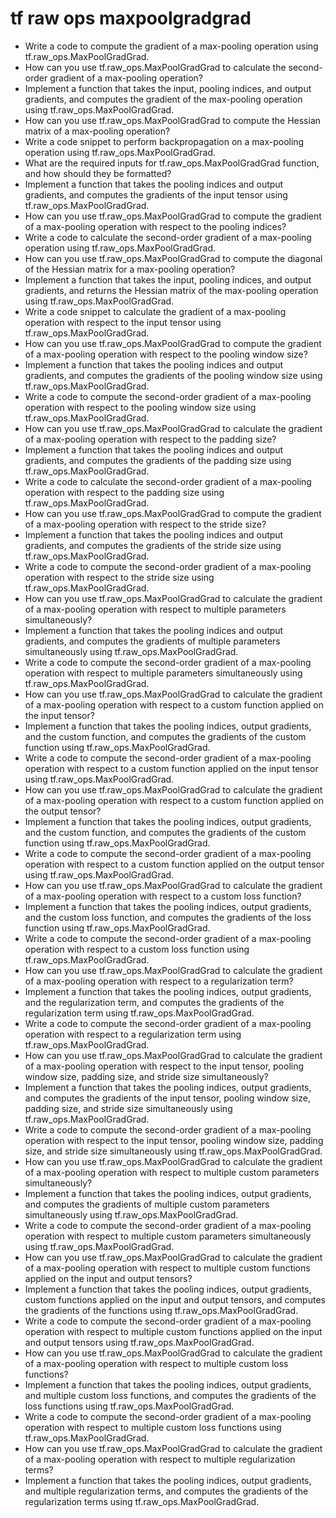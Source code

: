 # tf raw ops maxpoolgradgrad

- Write a code to compute the gradient of a max-pooling operation using tf.raw_ops.MaxPoolGradGrad.
- How can you use tf.raw_ops.MaxPoolGradGrad to calculate the second-order gradient of a max-pooling operation?
- Implement a function that takes the input, pooling indices, and output gradients, and computes the gradient of the max-pooling operation using tf.raw_ops.MaxPoolGradGrad.
- How can you use tf.raw_ops.MaxPoolGradGrad to compute the Hessian matrix of a max-pooling operation?
- Write a code snippet to perform backpropagation on a max-pooling operation using tf.raw_ops.MaxPoolGradGrad.
- What are the required inputs for tf.raw_ops.MaxPoolGradGrad function, and how should they be formatted?
- Implement a function that takes the pooling indices and output gradients, and computes the gradients of the input tensor using tf.raw_ops.MaxPoolGradGrad.
- How can you use tf.raw_ops.MaxPoolGradGrad to compute the gradient of a max-pooling operation with respect to the pooling indices?
- Write a code to calculate the second-order gradient of a max-pooling operation using tf.raw_ops.MaxPoolGradGrad.
- How can you use tf.raw_ops.MaxPoolGradGrad to compute the diagonal of the Hessian matrix for a max-pooling operation?
- Implement a function that takes the input, pooling indices, and output gradients, and returns the Hessian matrix of the max-pooling operation using tf.raw_ops.MaxPoolGradGrad.
- Write a code snippet to calculate the gradient of a max-pooling operation with respect to the input tensor using tf.raw_ops.MaxPoolGradGrad.
- How can you use tf.raw_ops.MaxPoolGradGrad to compute the gradient of a max-pooling operation with respect to the pooling window size?
- Implement a function that takes the pooling indices and output gradients, and computes the gradients of the pooling window size using tf.raw_ops.MaxPoolGradGrad.
- Write a code to compute the second-order gradient of a max-pooling operation with respect to the pooling window size using tf.raw_ops.MaxPoolGradGrad.
- How can you use tf.raw_ops.MaxPoolGradGrad to calculate the gradient of a max-pooling operation with respect to the padding size?
- Implement a function that takes the pooling indices and output gradients, and computes the gradients of the padding size using tf.raw_ops.MaxPoolGradGrad.
- Write a code to calculate the second-order gradient of a max-pooling operation with respect to the padding size using tf.raw_ops.MaxPoolGradGrad.
- How can you use tf.raw_ops.MaxPoolGradGrad to compute the gradient of a max-pooling operation with respect to the stride size?
- Implement a function that takes the pooling indices and output gradients, and computes the gradients of the stride size using tf.raw_ops.MaxPoolGradGrad.
- Write a code to compute the second-order gradient of a max-pooling operation with respect to the stride size using tf.raw_ops.MaxPoolGradGrad.
- How can you use tf.raw_ops.MaxPoolGradGrad to calculate the gradient of a max-pooling operation with respect to multiple parameters simultaneously?
- Implement a function that takes the pooling indices and output gradients, and computes the gradients of multiple parameters simultaneously using tf.raw_ops.MaxPoolGradGrad.
- Write a code to compute the second-order gradient of a max-pooling operation with respect to multiple parameters simultaneously using tf.raw_ops.MaxPoolGradGrad.
- How can you use tf.raw_ops.MaxPoolGradGrad to calculate the gradient of a max-pooling operation with respect to a custom function applied on the input tensor?
- Implement a function that takes the pooling indices, output gradients, and the custom function, and computes the gradients of the custom function using tf.raw_ops.MaxPoolGradGrad.
- Write a code to compute the second-order gradient of a max-pooling operation with respect to a custom function applied on the input tensor using tf.raw_ops.MaxPoolGradGrad.
- How can you use tf.raw_ops.MaxPoolGradGrad to calculate the gradient of a max-pooling operation with respect to a custom function applied on the output tensor?
- Implement a function that takes the pooling indices, output gradients, and the custom function, and computes the gradients of the custom function using tf.raw_ops.MaxPoolGradGrad.
- Write a code to compute the second-order gradient of a max-pooling operation with respect to a custom function applied on the output tensor using tf.raw_ops.MaxPoolGradGrad.
- How can you use tf.raw_ops.MaxPoolGradGrad to calculate the gradient of a max-pooling operation with respect to a custom loss function?
- Implement a function that takes the pooling indices, output gradients, and the custom loss function, and computes the gradients of the loss function using tf.raw_ops.MaxPoolGradGrad.
- Write a code to compute the second-order gradient of a max-pooling operation with respect to a custom loss function using tf.raw_ops.MaxPoolGradGrad.
- How can you use tf.raw_ops.MaxPoolGradGrad to calculate the gradient of a max-pooling operation with respect to a regularization term?
- Implement a function that takes the pooling indices, output gradients, and the regularization term, and computes the gradients of the regularization term using tf.raw_ops.MaxPoolGradGrad.
- Write a code to compute the second-order gradient of a max-pooling operation with respect to a regularization term using tf.raw_ops.MaxPoolGradGrad.
- How can you use tf.raw_ops.MaxPoolGradGrad to calculate the gradient of a max-pooling operation with respect to the input tensor, pooling window size, padding size, and stride size simultaneously?
- Implement a function that takes the pooling indices, output gradients, and computes the gradients of the input tensor, pooling window size, padding size, and stride size simultaneously using tf.raw_ops.MaxPoolGradGrad.
- Write a code to compute the second-order gradient of a max-pooling operation with respect to the input tensor, pooling window size, padding size, and stride size simultaneously using tf.raw_ops.MaxPoolGradGrad.
- How can you use tf.raw_ops.MaxPoolGradGrad to calculate the gradient of a max-pooling operation with respect to multiple custom parameters simultaneously?
- Implement a function that takes the pooling indices, output gradients, and computes the gradients of multiple custom parameters simultaneously using tf.raw_ops.MaxPoolGradGrad.
- Write a code to compute the second-order gradient of a max-pooling operation with respect to multiple custom parameters simultaneously using tf.raw_ops.MaxPoolGradGrad.
- How can you use tf.raw_ops.MaxPoolGradGrad to calculate the gradient of a max-pooling operation with respect to multiple custom functions applied on the input and output tensors?
- Implement a function that takes the pooling indices, output gradients, custom functions applied on the input and output tensors, and computes the gradients of the functions using tf.raw_ops.MaxPoolGradGrad.
- Write a code to compute the second-order gradient of a max-pooling operation with respect to multiple custom functions applied on the input and output tensors using tf.raw_ops.MaxPoolGradGrad.
- How can you use tf.raw_ops.MaxPoolGradGrad to calculate the gradient of a max-pooling operation with respect to multiple custom loss functions?
- Implement a function that takes the pooling indices, output gradients, and multiple custom loss functions, and computes the gradients of the loss functions using tf.raw_ops.MaxPoolGradGrad.
- Write a code to compute the second-order gradient of a max-pooling operation with respect to multiple custom loss functions using tf.raw_ops.MaxPoolGradGrad.
- How can you use tf.raw_ops.MaxPoolGradGrad to calculate the gradient of a max-pooling operation with respect to multiple regularization terms?
- Implement a function that takes the pooling indices, output gradients, and multiple regularization terms, and computes the gradients of the regularization terms using tf.raw_ops.MaxPoolGradGrad.
